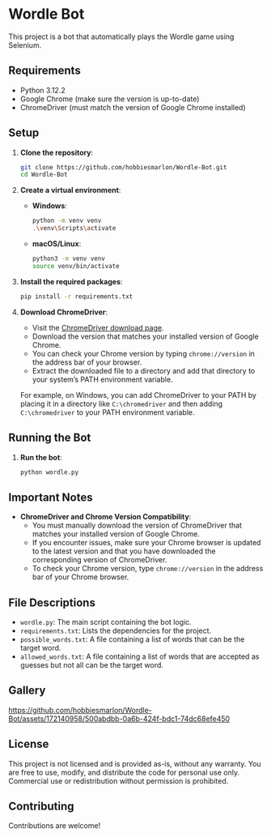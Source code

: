 # Wordle Bot

This project is a bot that automatically plays the Wordle game using Selenium.

## Requirements

- Python 3.12.2
- Google Chrome (make sure the version is up-to-date)
- ChromeDriver (must match the version of Google Chrome installed)

## Setup

1. **Clone the repository**:

   ```sh
   git clone https://github.com/hobbiesmarlon/Wordle-Bot.git
   cd Wordle-Bot
   ```

2. **Create a virtual environment**:

   - **Windows**:
     ```sh
     python -m venv venv
     .\venv\Scripts\activate
     ```
   - **macOS/Linux**:
     ```sh
     python3 -m venv venv
     source venv/bin/activate
     ```

3. **Install the required packages**:

   ```sh
   pip install -r requirements.txt
   ```

4. **Download ChromeDriver**:

   - Visit the [ChromeDriver download page](https://sites.google.com/chromium.org/driver/downloads).
   - Download the version that matches your installed version of Google Chrome.
   - You can check your Chrome version by typing `chrome://version` in the address bar of your browser.
   - Extract the downloaded file to a directory and add that directory to your system’s PATH environment variable.

   For example, on Windows, you can add ChromeDriver to your PATH by placing it in a directory like `C:\chromedriver` and then adding `C:\chromedriver` to your PATH environment variable.

## Running the Bot

1. **Run the bot**:
   ```sh
   python wordle.py
   ```

## Important Notes

- **ChromeDriver and Chrome Version Compatibility**:
  - You must manually download the version of ChromeDriver that matches your installed version of Google Chrome.
  - If you encounter issues, make sure your Chrome browser is updated to the latest version and that you have downloaded the corresponding version of ChromeDriver.
  - To check your Chrome version, type `chrome://version` in the address bar of your Chrome browser.

## File Descriptions

- `wordle.py`: The main script containing the bot logic.
- `requirements.txt`: Lists the dependencies for the project.
- `possible_words.txt`: A file containing a list of words that can be the target word.
- `allowed_words.txt`: A file containing a list of words that are accepted as guesses but not all can be the target word.

## Gallery


https://github.com/hobbiesmarlon/Wordle-Bot/assets/172140958/500abdbb-0a6b-424f-bdc1-74dc68efe450



## License

This project is not licensed and is provided as-is, without any warranty. You are free to use, modify, and distribute the code for personal use only. Commercial use or redistribution without permission is prohibited.

## Contributing

Contributions are welcome!
